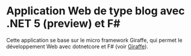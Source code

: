 # Application Web de type blog avec .NET 5 (preview) et F#

Cette application se base sur le micro framework Giraffe, qui permet le développement Web avec dotnetcore et F# (voir [Giraffe](https://github.com/giraffe-fsharp/Giraffe)).
